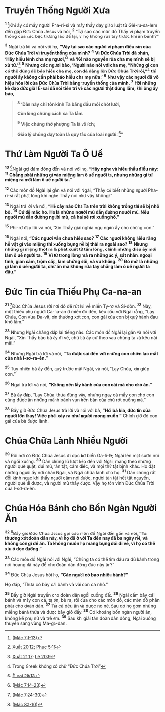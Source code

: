 # Truyền Thống Người Xưa
<sup><b>1</b></sup> [^1@-9e86cc66-7f40-459c-929a-2438ba7c83e1]Khi ấy có mấy người Pha-ri-si và mấy thầy dạy giáo luật từ Giê-ru-sa-lem đến gặp Ðức Chúa Jesus và hỏi, <sup><b>2</b></sup> “Tại sao các môn đồ Thầy vi phạm truyền thống của các bậc trưởng lão để lại, vì họ không rửa tay trước khi ăn bánh?”

<sup><b>3</b></sup> Ngài trả lời và nói với họ, **“Vậy tại sao các ngươi vi phạm điều răn của Ðức Chúa Trời vì truyền thống của mình?** <sup><b>4</b></sup> **Vì Ðức Chúa Trời đã phán, ‘Hãy hiếu kính cha mẹ ngươi,’**[^2@-9e86cc66-7f40-459c-929a-2438ba7c83e1] **và ‘Kẻ nào nguyền rủa cha mẹ mình sẽ bị xử tử.’**[^3@-9e86cc66-7f40-459c-929a-2438ba7c83e1] <sup><b>5</b></sup> **Nhưng các ngươi bảo, ‘Người nào nói với cha mẹ, “Những gì con có thể dùng để báo hiếu cha mẹ, con đã dâng lên Ðức Chúa Trời rồi,”**[^1-9e86cc66-7f40-459c-929a-2438ba7c83e1] **thì người ấy không cần phải báo hiếu cha mẹ nữa.’** <sup><b>6</b></sup> **Như vậy các ngươi đã vô hiệu hóa lời của Ðức Chúa Trời bằng truyền thống của mình.** <sup><b>7</b></sup> **Hỡi những kẻ đạo đức giả! Ê-sai đã nói tiên tri về các ngươi thật đúng lắm, khi ông ấy bảo,**


> <sup><b>8</b></sup> **‘Dân này chỉ tôn kính Ta bằng đầu môi chót lưỡi,**
> 
> **Còn lòng chúng cách xa Ta lắm.**
> 
> <sup><b>9</b></sup> **Việc chúng thờ phượng Ta là vô ích;**
> 
> **Giáo lý chúng dạy toàn là quy tắc của loài người.’**[^4@-9e86cc66-7f40-459c-929a-2438ba7c83e1]**”**
>


# Thứ Làm Người Ta Ô Uế
<sup><b>10</b></sup> [^5@-9e86cc66-7f40-459c-929a-2438ba7c83e1]Ngài gọi đám đông đến và nói với họ, **“Hãy nghe và hiểu thấu điều này:** <sup><b>11</b></sup> **Chẳng phải những gì vào miệng làm ô uế người ta, nhưng những gì từ miệng ra mới làm ô uế người ta.”**

<sup><b>12</b></sup> Các môn đồ Ngài lại gần và nói với Ngài, “Thầy có biết những người Pha-ri-si rất phật lòng khi nghe Thầy nói như vậy không?”

<sup><b>13</b></sup> Ngài trả lời và nói, **“Hễ cây nào Cha Ta trên trời không trồng thì sẽ bị nhổ bỏ.** <sup><b>14</b></sup> **Cứ để mặc họ. Họ là những người mù dẫn đường người mù. Nếu người mù dẫn đường người mù, cả hai sẽ rơi xuống hố.”**

<sup><b>15</b></sup> Phi-rơ đáp lời và nói, “Xin Thầy giải nghĩa ngụ ngôn ấy cho chúng con.”

<sup><b>16</b></sup> Ngài nói, **“Các ngươi vẫn chưa hiểu sao?** <sup><b>17</b></sup> **Các ngươi không hiểu rằng hễ vật gì vào miệng thì xuống bụng rồi bị thải ra ngoài sao?** <sup><b>18</b></sup> **Nhưng những gì miệng thốt ra là phát xuất từ tấm lòng; chính những điều ấy mới làm ô uế người ta.** <sup><b>19</b></sup> **Vì từ trong lòng mà ra những ác ý, sát nhân, ngoại tình, gian dâm, trộm cắp, làm chứng dối, và vu khống.** <sup><b>20</b></sup> **Ðó mới là những gì làm ô uế người ta, chứ ăn mà không rửa tay chẳng làm ô uế người ta đâu.”**


# Ðức Tin của Thiếu Phụ Ca-na-an
<sup><b>21</b></sup> [^6@-9e86cc66-7f40-459c-929a-2438ba7c83e1]Ðức Chúa Jesus rời nơi đó để rút lui về miền Ty-rơ và Si-đôn. <sup><b>22</b></sup> Này, một thiếu phụ người Ca-na-an ở miền đó đến, kêu cầu với Ngài rằng, “Lạy Chúa, Con Vua Ða-vít, xin thương xót con, con gái của con bị quỷ hành đau khổ lắm.”

<sup><b>23</b></sup> Nhưng Ngài chẳng đáp lại tiếng nào. Các môn đồ Ngài lại gần và nói với Ngài, “Xin Thầy bảo bà ấy đi về, chứ bà ấy cứ theo sau chúng ta và kêu nài mãi.”

<sup><b>24</b></sup> Nhưng Ngài trả lời và nói, **“Ta được sai đến với những con chiên lạc mất của nhà I-sơ-ra-ên.”**

<sup><b>25</b></sup> Tuy nhiên bà ấy đến, quỳ trước mặt Ngài, và nói, “Lạy Chúa, xin giúp con.”

<sup><b>26</b></sup> Ngài trả lời và nói, **“Không nên lấy bánh của con cái mà cho chó ăn.”**

<sup><b>27</b></sup> Bà ấy đáp, “Lạy Chúa, thưa đúng vậy, nhưng ngay cả mấy con chó con cũng được ăn những mảnh bánh vụn trên bàn của chủ rớt xuống mà.”

<sup><b>28</b></sup> Bấy giờ Ðức Chúa Jesus trả lời và nói với bà, **“Hỡi bà kia, đức tin của ngươi lớn thay! Việc phải xảy ra như ngươi mong muốn.”** Chính giờ đó con gái của bà được lành.


# Chúa Chữa Lành Nhiều Người
<sup><b>29</b></sup> Rời nơi đó Ðức Chúa Jesus đi dọc bờ biển Ga-li-lê; Ngài lên một sườn núi và ngồi xuống. <sup><b>30</b></sup> Dân chúng lũ lượt kéo đến với Ngài, mang theo những người què quặt, đui mù, tàn tật, câm điếc, và mọi thứ tật bịnh khác. Họ đặt những người ấy nơi chân Ngài, và Ngài chữa lành cho họ. <sup><b>31</b></sup> Dân chúng rất đỗi kinh ngạc khi thấy người câm nói được, người tàn tật hết tật nguyền, người què đi được, và người mù thấy được. Vậy họ tôn vinh Ðức Chúa Trời của I-sơ-ra-ên.


# Chúa Hóa Bánh cho Bốn Ngàn Người Ăn
<sup><b>32</b></sup> [^7@-9e86cc66-7f40-459c-929a-2438ba7c83e1]Bấy giờ Ðức Chúa Jesus gọi các môn đồ Ngài đến gần và nói, **“Ta thương xót đoàn dân này, vì họ đã ở với Ta đến nay đã ba ngày rồi, và không còn gì để ăn. Ta không muốn họ mang bụng đói đi về, vì họ có thể xỉu ở dọc đường.”**

<sup><b>33</b></sup> Các môn đồ Ngài nói với Ngài, “Chúng ta có thể tìm đâu ra đủ bánh trong nơi hoang dã này để cho đoàn dân đông đúc này ăn?”

<sup><b>34</b></sup> Ðức Chúa Jesus hỏi họ, **“Các ngươi có bao nhiêu bánh?”**

Họ đáp, “Thưa có bảy cái bánh và vài con cá nhỏ.”

<sup><b>35</b></sup> Bấy giờ Ngài truyền cho đoàn dân ngồi xuống đất. <sup><b>36</b></sup> Ngài cầm bảy cái bánh và mấy con cá, tạ ơn, bẻ ra, rồi đưa cho các môn đồ, các môn đồ phân phát cho đoàn dân. <sup><b>37</b></sup> Tất cả đều ăn và được no nê. Sau đó họ gom những miếng bánh thừa và được bảy giỏ đầy. <sup><b>38</b></sup> Có khoảng bốn ngàn người ăn, không kể phụ nữ và trẻ em. <sup><b>39</b></sup> Sau khi giải tán đoàn dân đông, Ngài xuống thuyền sang vùng Ma-ga-đan.

[^1-9e86cc66-7f40-459c-929a-2438ba7c83e1]: Trong Greek không có chữ “Ðức Chúa Trời”
[^1@-9e86cc66-7f40-459c-929a-2438ba7c83e1]: ([Mác 7:1-13](/passage/?search=Mark.7.1-Mark.7.13\&version=BD2011))
[^2@-9e86cc66-7f40-459c-929a-2438ba7c83e1]: [Xuất 20:12](/passage/?search=Exod.20.12\&version=BD2011); [Phục 5:16](/passage/?search=Deut.5.16\&version=BD2011)
[^3@-9e86cc66-7f40-459c-929a-2438ba7c83e1]: [Xuất 21:17](/passage/?search=Exod.21.17\&version=BD2011); [Lê 20:9](/passage/?search=Lev.20.9\&version=BD2011)
[^4@-9e86cc66-7f40-459c-929a-2438ba7c83e1]: [Ê-sai 29:13](/passage/?search=Isa.29.13\&version=BD2011)
[^5@-9e86cc66-7f40-459c-929a-2438ba7c83e1]: ([Mác 7:14-23](/passage/?search=Mark.7.14-Mark.7.23\&version=BD2011))
[^6@-9e86cc66-7f40-459c-929a-2438ba7c83e1]: ([Mác 7:24-30](/passage/?search=Mark.7.24-Mark.7.30\&version=BD2011))
[^7@-9e86cc66-7f40-459c-929a-2438ba7c83e1]: ([Mác 8:1-10](/passage/?search=Mark.8.1-Mark.8.10\&version=BD2011))